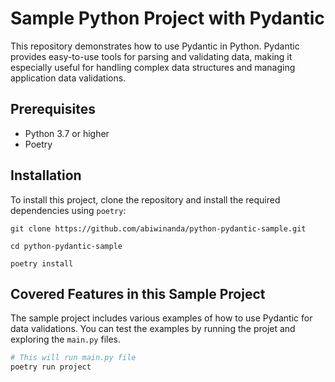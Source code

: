 # Sample Python Project with Pydantic

This repository demonstrates how to use Pydantic in Python. Pydantic provides easy-to-use tools for parsing and validating data, making it especially useful for handling complex data structures and managing application data validations.

## Prerequisites

- Python 3.7 or higher
- Poetry

## Installation

To install this project, clone the repository and install the required dependencies using `poetry`:

```
git clone https://github.com/abiwinanda/python-pydantic-sample.git

cd python-pydantic-sample

poetry install
```

## Covered Features in this Sample Project

The sample project includes various examples of how to use Pydantic for data validations. You can test the examples by running the projet and exploring the `main.py` files.

```sh
# This will run main.py file
poetry run project
```
